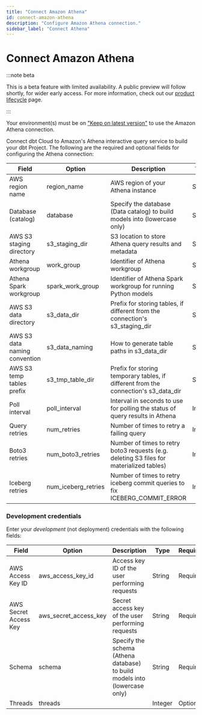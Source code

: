```yaml
---
title: "Connect Amazon Athena"
id: connect-amazon-athena
description: "Configure Amazon Athena connection."
sidebar_label: "Connect Athena"
---
```


# Connect Amazon Athena <Lifecycle status="beta" />

:::note beta

This is a beta feature with limited availability. A public preview will follow shortly, for wider early access. For more information, check out our [product lifecycle](/docs/dbt-versions/product-lifecycles#dbt-cloud) page. 

:::

Your environment(s) must be on ["Keep on latest version"](/docs/dbt-versions/versionless-cloud) to use the Amazon Athena connection.

Connect dbt Cloud to Amazon's Athena interactive query service to build your dbt Project. The following are the required and optional fields for configuring the Athena connection:

| Field                         | Option           | Description                                                                         | Type   | Required? | Example |
| ----------------------------- | ---------------- | ----------------------------------------------------------------------------------- | ------ | --------- | ------- |
| AWS region name               | region_name      | AWS region of your Athena instance                                                  | String | Required  | eu-west-1 |
| Database (catalog)            | database         | Specify the database (Data catalog) to build models into (lowercase only)           | String | Required  | awsdatacatalog |
| AWS S3 staging directory      | s3_staging_dir   | S3 location to store Athena query results and metadata                              | String | Required  | s3://bucket/dbt/ |
| Athena workgroup              | work_group       | Identifier of Athena workgroup                                                      | String | Optional  | my-custom-workgroup |
| Athena Spark workgroup        | spark_work_group | Identifier of Athena Spark workgroup for running Python models                      | String | Optional  | my-spark-workgroup |
| AWS S3 data directory         | s3_data_dir      | Prefix for storing tables, if different from the connection's s3_staging_dir        | String | Optional  | s3://bucket2/dbt/ |
| AWS S3 data naming convention | s3_data_naming   | How to generate table paths in s3_data_dir                                          | String | Optional  | schema_table_unique |
| AWS S3 temp tables prefix     | s3_tmp_table_dir | Prefix for storing temporary tables, if different from the connection's s3_data_dir | String | Optional  | s3://bucket3/dbt/ |
| Poll interval                 | poll_interval    | Interval in seconds to use for polling the status of query results in Athena        | Integer| Optional  | 5 |
| Query retries                 | num_retries      | Number of times to retry a failing query                                            | Integer| Optional  | 3 |
| Boto3 retries                 | num_boto3_retries| Number of times to retry boto3 requests (e.g. deleting S3 files for materialized tables)| Integer | Optional | 5 |
| Iceberg retries               | num_iceberg_retries| Number of times to retry iceberg commit queries to fix ICEBERG_COMMIT_ERROR       | Integer | Optional | 0 |

### Development credentials

Enter your _development_ (not deployment) credentials with the following fields:

| Field                 | Option                | Description                                                                | Type   | Required | Example  |
| --------------------- | --------------------- | -------------------------------------------------------------------------- | ------ | -------- | -------- |
| AWS Access Key ID     | aws_access_key_id     | Access key ID of the user performing requests                              | String | Required | AKIAIOSFODNN7EXAMPLE |
| AWS Secret Access Key | aws_secret_access_key | Secret access key of the user performing requests                          | String | Required | wJalrXUtnFEMI/K7MDENG/bPxRfiCYEXAMPLEKEY |
| Schema                | schema                | Specify the schema (Athena database) to build models into (lowercase only) | String | Required | dbt |
| Threads               | threads               |                                                                            | Integer| Optional | 3 |
